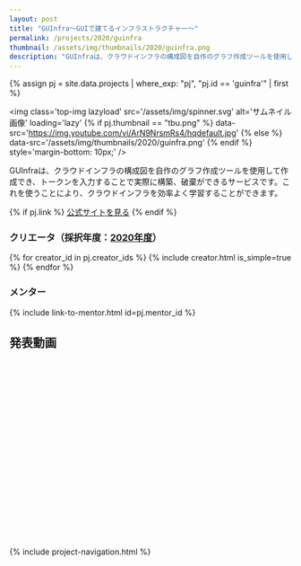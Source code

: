 ```yaml
---
layout: post
title: "GUInfra〜GUIで建てるインフラストラクチャー〜"
permalink: /projects/2020/guinfra
thumbnail: /assets/img/thumbnails/2020/guinfra.png
description: "GUInfraは、クラウドインフラの構成図を自作のグラフ作成ツールを使用して作成でき、トークンを入力することで実際に構築、破棄ができるサービスです。これを使うことにより、クラウドインフラを効率よく学習することができます。"
---
```


{% assign pj = site.data.projects | where_exp: "pj", "pj.id == 'guinfra'" | first %}

<img class='top-img lazyload' src='/assets/img/spinner.svg' alt='サムネイル画像' loading='lazy'
{% if pj.thumbnail == "tbu.png" %} data-src='https://img.youtube.com/vi/ArN9NrsmRs4/hqdefault.jpg'
{% else %}                         data-src='/assets/img/thumbnails/2020/guinfra.png'
{% endif %}                        style='margin-bottom: 10px;' />

GUInfraは、クラウドインフラの構成図を自作のグラフ作成ツールを使用して作成でき、トークンを入力することで実際に構築、破棄ができるサービスです。これを使うことにより、クラウドインフラを効率よく学習することができます。

{% if pj.link %}
<a href="{{ pj.link }}" target="_blank" class="button">公式サイトを見る</a>
{% endif %}

### クリエータ（採択年度：<a href='/projects/2020'>2020年度</a>）
<p>
{% for creator_id in pj.creator_ids %}
  {% include creator.html is_simple=true %}
{% endfor %}
</p>

### メンター
<p>{% include link-to-mentor.html id=pj.mentor_id %}</p>

## 発表動画
<div class="youtube">
  <iframe width="560" height="315" class="lazyload" data-src="https://www.youtube.com/embed/ArN9NrsmRs4?rel=0" frameborder="0" allowfullscreen=""></iframe>
</div>

{% include project-navigation.html %}

